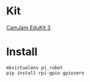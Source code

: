 # Kit

[CamJam EduKit 3](https://camjam.me/?page_id=1035)

# Install

    mkvirtualenv pi_robot
    pip install rpi-gpio gpiozero
